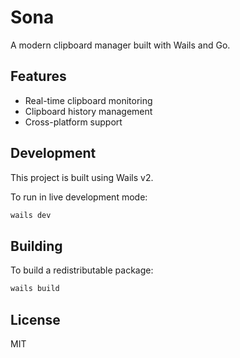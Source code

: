 # Sona

A modern clipboard manager built with Wails and Go.

## Features

- Real-time clipboard monitoring
- Clipboard history management
- Cross-platform support

## Development

This project is built using Wails v2.

To run in live development mode:
```bash
wails dev
```

## Building

To build a redistributable package:
```bash
wails build
```

## License

MIT
